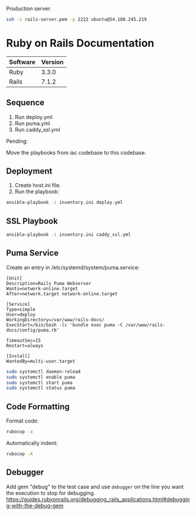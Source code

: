 Production server:

```sh
ssh -i rails-server.pem -p 2222 ubuntu@54.188.245.219 
```

# Ruby on Rails Documentation

| Software | Version |
| -------- | ------- |
| Ruby     | 3.3.0   |
| Rails    | 7.1.2   |

## Sequence

1. Run deploy.yml 
2. Run puma.yml
3. Run caddy_ssl.yml

Pending:

Move the playbooks from iac codebase to this codebase.

## Deployment

1. Create host.ini file.
2. Run the playbook:

```sh
ansible-playbook -i inventory.ini deploy.yml
```

## SSL Playbook

```sh
ansible-playbook -i inventory.ini caddy_ssl.yml
```

## Puma Service

Create an entry in /etc/systemd/system/puma.service:

```
[Unit]
Description=Rails Puma Webserver
Wants=network-online.target
After=network.target network-online.target
 
[Service]
Type=simple
User=deploy
WorkingDirectory=/var/www/rails-docs/
ExecStart=/bin/bash -lc 'bundle exec puma -C /var/www/rails-docs/config/puma.rb'

TimeoutSec=15
Restart=always

[Install]
WantedBy=multi-user.target
```

```sh
sudo systemctl daemon-reload
sudo systemctl enable puma
sudo systemctl start puma
sudo systemctl status puma
```

## Code Formatting

Format code:

```sh
rubocop -a
```

Automatically indent:

```sh
rubocop -A
```

## Debugger

Add gem "debug" to the test case and use `debugger` on the line you want the execution to stop for debugging.
https://guides.rubyonrails.org/debugging_rails_applications.html#debugging-with-the-debug-gem
